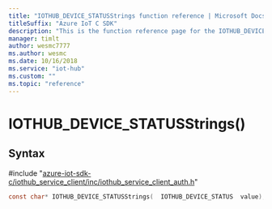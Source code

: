 ```yaml
---                             
title: "IOTHUB_DEVICE_STATUSStrings function reference | Microsoft Docs" 
titleSuffix: "Azure IoT C SDK"            
description: "This is the function reference page for the IOTHUB_DEVICE_STATUSStrings() function in the Azure IoT C SDK. This SDK is used with Azure IoT Hub and Azure IoT Hub Device Provisioning Service"            
manager: timlt                 
author: wesmc7777              
ms.author: wesmc               
ms.date: 10/16/2018                    
ms.service: "iot-hub"             
ms.custom: ""                
ms.topic: "reference"        
---                            
```


# IOTHUB_DEVICE_STATUSStrings()

## Syntax

\#include "[azure-iot-sdk-c/iothub_service_client/inc/iothub_service_client_auth.h](../iothub-service-client-auth-h.md)"  
```C
const char* IOTHUB_DEVICE_STATUSStrings(  IOTHUB_DEVICE_STATUS  value);
```

